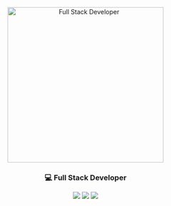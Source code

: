 <p align="center">
  <img src="https://media.giphy.com/media/qgQUggAC3Pfv687qPC/giphy.gif" width="350" alt="Full Stack Developer"/>
</p>

<h3 align="center">💻 Full Stack Developer</h3>

<p align="center">
  <img src="https://img.shields.io/badge/Frontend-HTML%20%7C%20CSS%20%7C%20JS-blue" />
  <img src="https://img.shields.io/badge/Backend-Django%20%7C%20Node-green" />
  <img src="https://img.shields.io/badge/Database-SQL%20%7C%20" />
</p>
